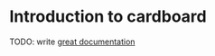 # Introduction to cardboard

TODO: write [great documentation](http://jacobian.org/writing/what-to-write/)
